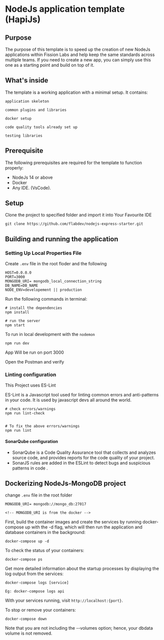 # NodeJs application template (HapiJs)

## Purpose

The purpose of this template is to speed up the creation of new NodeJs applications within Fission Labs and help keep the same standards across multiple teams. If you need to create a new app, you can simply use this one as a starting point and build on top of it.

## What's inside

The template is a working application with a minimal setup. It contains:

    application skeleton

    common plugins and libraries

    docker setup

    code quality tools already set up

    testing libraries

## Prerequisite

The following prerequisites are required for the template to function properly:

- NodeJs 14 or above
- Docker
- Any IDE. (VsCode).

## Setup

Clone the project to specified folder and import it into Your Favourite IDE

    git clone https://github.com/flabdev/nodejs-express-starter.git

## Building and running the application

### Setting Up Local Properties File

Create `.env` file in the root floder and the following

```
HOST=0.0.0.0
PORT=3000
MONGODB_URI= mongodb_local_connection_string
DB_NAME=DB_NAME
NODE_ENV=developement || production

```

Run the following commands in terminal:

```
# install the dependencies
npm install

# run the server
npm start
```

To run in local development with the `nodemon`

```
npm run dev
```

App Will be run on port 3000

Open the Postman and verify

### Linting configuration

This Project uses ES-Lint

ES-Lint is a Javascript tool used for linting common errors and anti-patterns in your code. It is used by javascript devs all around the world.

```
# check errors/warnings
npm run lint-check


# To fix the above errors/warnings
npm run lint
```

#### SonarQube configuration

- SonarQube is a Code Quality Assurance tool that collects and analyzes source code, and provides reports for the code quality of your project.
- SonarJS rules are added in the ESLint to detect bugs and suspicious patterns in code .

## Dockerizing NodeJs-MongoDB project

change `.env` file in the root folder

```
MONGODB_URI= mongodb://mongo_db:27017

<!-- MONGODB_URI is from the docker -->
```

First, build the container images and create the services by running docker-compose up with the -d flag, which will then run the application and database containers in the background:

```
docker-compose up -d

```

To check the status of your containers:

```
docker-compose ps
```

Get more detailed information about the startup processes by displaying the log output from the services:

```
docker-compose logs [service]

Eg: docker-compose logs api

```

With your services running, visit `http://localhost:{port}`.

To stop or remove your containers:

```
docker-compose down

```

Note that you are not including the --volumes option; hence, your dbdata volume is not removed.
